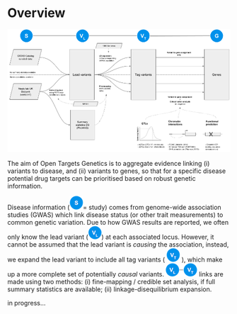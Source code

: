 # Overview

![Schematic outlining the data model and main data sources used in Open Targets Genetics](../.gitbook/assets/genetic-portal-data-overview-figure%20%282%29.png)

The aim of Open Targets Genetics is to aggregate evidence linking \(i\) variants to disease, and \(ii\) variants to genes, so that for a specific disease potential drug targets can be prioritised based on robust genetic information.

Disease information \(![](../.gitbook/assets/s_30.png)= study\) comes from genome-wide association studies \(GWAS\) which link disease status \(or other trait measurements\) to common genetic variation. Due to how GWAS results are reported, we often only know the lead variant  \(![](../.gitbook/assets/vl_30%20%281%29.png)\) at each associated locus. However, it cannot be assumed that the lead variant is _causing_ the association, instead, we expand the lead variant to include all tag variants \( ![](../.gitbook/assets/vt_30.png) \), which make up a more complete set of potentially _causal_ variants. ![](../.gitbook/assets/vl-vt.png) links are made using two methods: \(i\) fine-mapping / credible set analysis, if full summary statistics are available; \(ii\) linkage-disequilibrium expansion.

in progress...

